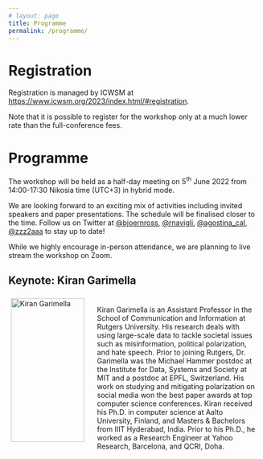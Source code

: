 ```yaml
---
# layout: page
title: Programme
permalink: /programme/
---
```


# Registration

Registration is managed by ICWSM at <a href="https://www.icwsm.org/2023/index.html/#registration">https://www.icwsm.org/2023/index.html/#registration</a>.

Note that it is possible to register for the workshop only at a much lower rate than the full-conference fees.

# Programme

The workshop will be held as a half-day meeting on 5<sup>th</sup> June 2022 from 14:00-17:30 Nikosia time (UTC+3) in hybrid mode.

We are looking forward to an exciting mix of activities including invited speakers and paper presentations. The schedule will be finalised closer to the time. Follow us on Twitter at [@bjoernross](https://twitter.com/bjoernross), [@rnavigli](https://twitter.com/rnavigli), [@agostina_cal](https://twitter.com/agostina_cal), [@zzz2aaa](https://twitter.com/zzz2aaa) to stay up to date!

While we highly encourage in-person attendance, we are planning to live stream the workshop on Zoom.

## Keynote: Kiran Garimella

<div class="row" valign="center" style="display:flex">
	<div class="column" style="padding:5px;flex:33%" valign="center">
	    <a href="https://gvrkiran.github.io/" >
	    	<img src="../images/kiran_img.jpeg" alt="Kiran Garimella" style="width:95%">
	    </a>
	</div>
	<div class="column" style="padding:5px;flex:66%" valign="center">
	  	<p align="left"> 
Kiran Garimella is an Assistant Professor in the School of Communication and Information at Rutgers University. His research deals with using large-scale data to tackle societal issues such as misinformation, political polarization, and hate speech. Prior to joining Rutgers, Dr. Garimella was the Michael Hammer postdoc at the Institute for Data, Systems and Society at MIT and a postdoc at EPFL, Switzerland. His work on studying and mitigating polarization on social media won the best paper awards at top computer science conferences. Kiran received his Ph.D. in computer science at Aalto University, Finland, and Masters & Bachelors from IIIT Hyderabad, India. Prior to his Ph.D., he worked as a Research Engineer at Yahoo Research, Barcelona, and QCRI, Doha. </p>
	</div>
</div>
